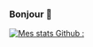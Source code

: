 ### Bonjour 👋

[![Mes stats Github :](https://github-readme-stats.vercel.app/api?username=En0ri4n)](https://github.com/anuraghazra/github-readme-stats)
